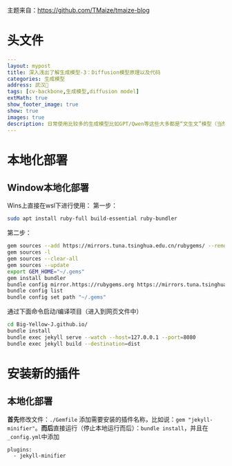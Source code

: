 主题来自：https://github.com/TMaize/tmaize-blog
# 头文件

```yaml
---
layout: mypost
title: 深入浅出了解生成模型-3：Diffusion模型原理以及代码
categories: 生成模型
address: 武汉🏯
tags: [cv-backbone,生成模型,diffusion model]
extMath: true
show_footer_image: true
show: true
images: true
description: 日常使用比较多的生成模型比如GPT/Qwen等这些大多都是“文生文”模型（当然GPT有自己的大一统模型可以“文生图”）但是网上流行很多AI生成图像，而这些生成图像模型大多都离不开下面三种模型：1、GAN；2、VAE；3、Diffusion Model。因此本文通过介绍这三个模型作为生成模型的入门。本文主要介绍第三类Diffusion Model
---
```

# 本地化部署

## Window本地化部署
Wins上直接在wsl下进行使用：
第一步：
```bash
sudo apt install ruby-full build-essential ruby-bundler
```

第二步：

```bash
gem sources --add https://mirrors.tuna.tsinghua.edu.cn/rubygems/ --remove https://rubygems.org/
gem sources -l
gem sources --clear-all
gem sources --update
export GEM_HOME="~/.gems"
gem install bundler
bundle config mirror.https://rubygems.org https://mirrors.tuna.tsinghua.edu.cn/rubygems
bundle config list
bundle config set path "~/.gems"
```

通过下面命令启动/编译项目（进入到网页文件中）
```bash
cd Big-Yellow-J.github.io/
bundle install
bundle exec jekyll serve --watch --host=127.0.0.1 --port=8080
bundle exec jekyll build --destination=dist
```

# 安装新的插件
## 本地化部署
**首先**修改文件：`./Gemfile` 添加需要安装的插件名称，比如说：`gem "jekyll-minifier"`。**而后**直接运行（停止本地运行而后）：`bundle install`，并且在 `_config.yml`中添加
```
plugins:
  - jekyll-minifier
```
